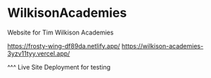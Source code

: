 # WilkisonAcademies
Website for Tim Wilkison Academies

https://frosty-wing-df89da.netlify.app/
https://wilkison-academies-3yzv11tyy.vercel.app/

^^^ Live Site Deployment for testing
